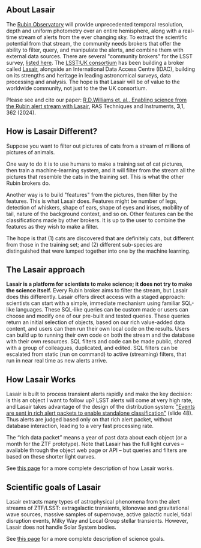 ## About Lasair
The [Rubin Observatory](https://www.rubinobservatory.org/)
will provide unprecedented temporal resolution, depth and 
uniform photometry over an entire hemisphere, along with a real-time stream of 
alerts from the ever changing sky. To extract the scientific potential from 
that stream, the community needs brokers that offer the ability to filter, 
query, and manipulate the alerts, and combine them with external data sources. 
There are several "community brokers" for the LSST survey, [listed here](https://rubinobservatory.org/for-scientists/data-products/alerts-and-brokers).
The [LSST:UK consortium](https://www.lsst.ac.uk/)
has been building a broker called [Lasair](http://lasair.lsst.ac.uk), alongside 
an International Data Access Centre (IDAC), building on its strengths and 
heritage in leading astronomical surveys, data processing and analysis. The hope
is that Lasair will be of value to the worldwide community, not just to the the UK consortium.

Please see and cite our paper:
[R.D.Williams et. al., Enabling science from the Rubin alert stream with Lasair](https://doi.org/10.1093/rasti/rzae024), RAS Techniques and Instruments, **3**,1, 362  (2024).

## How is Lasair Different?
Suppose you want to filter out pictures of cats from a stream of 
millions of pictures of animals.

One way to do it is to use humans to make a training set of cat pictures, 
then train a machine-learning system, and it will filter from the stream 
all the pictures that resemble the cats in the training set. 
This is what the other Rubin brokers do.

Another way is to build "features" from the pictures, then filter by the features.
This is what Lasair does. Features might be
number of legs, detection of whiskers, shape of ears, shape of eyes and irises, 
mobility of tail, nature of the background context, and so on. 
Other features can be the classifications made by other brokers. 
It is up to the user to combine the features as they wish to make a filter. 

The hope is that (1) cats are discovered that are definitely cats, but 
different from those in the training set; and (2) different sub-species are 
distinguished that were lumped together into one by the machine learning.

## The Lasair approach
**Lasair is a platform for scientists to make science; it does not try to make 
the science itself.**
Every Rubin broker aims to filter the stream, but Lasair does this differently. 
Lasair offers direct access with a staged approach: scientists can start with a 
simple, immediate mechanism using familiar SQL-like languages. These SQL-like 
queries can be custom made or users can choose and modify one of our pre-built 
and tested queries. These queries return an initial selection of objects, based 
on our rich value-added data content, and users can then run their own local 
code on the results. Users can build up to running  their own code on both the 
stream and the database with their own resources.
SQL filters and code can be made public, shared with a group of colleagues, 
duplicated, and edited.
SQL filters can be escalated from static (run on command) to active (streaming) 
filters, that run in near real time as new alerts arrive. 

## How Lasair Works
Lasair is built to process transient alerts rapidly and make the key decision: is this an object I want to follow up? LSST alerts will come at very high rate, and Lasair takes advantage of the design of the distribution system: 
["Events are sent in rich alert packets to enable standalone classification"](https://simons.berkeley.edu/sites/default/files/docs/9308/bellmlsst180226.pdf) (slide 48).
Thus alerts are judged based only on that rich alert packet, without database interaction, leading to a very fast processing rate.

The “rich data packet” means a year of past data about each object (or a month for the ZTF prototype). Note that Lasair has the full light curves – available through the object web page or API – but queries and filters are based on these shorter light curves.

See [this page](implementation.html) for a more complete description of how Lasair works.

## Scientific goals of Lasair
Lasair extracts many types of astrophysical phenomena from the alert streams of ZTF/LSST: extragalactic transients, kilonovae and gravitational wave sources, massive samples of supernovae, active galactic nuclei, tidal disruption events, Milky Way and Local Group stellar transients. However, Lasair does not handle Solar System bodies.

See [this page](sciencegoals.html) for a more complete description of science goals.

 

